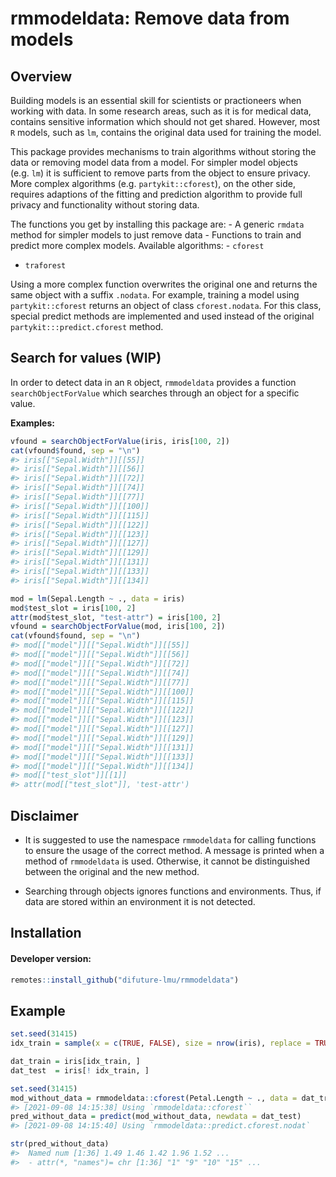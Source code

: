 
<!-- README.md is generated from README.Rmd. Please edit that file -->

# rmmodeldata: Remove data from models

## Overview

Building models is an essential skill for scientists or practioneers
when working with data. In some research areas, such as it is for
medical data, contains sensitive information which should not get
shared. However, most `R` models, such as `lm`, contains the original
data used for training the model.

This package provides mechanisms to train algorithms without storing the
data or removing model data from a model. For simpler model objects
(e.g. `lm`) it is sufficient to remove parts from the object to ensure
privacy. More complex algorithms (e.g. `partykit::cforest`), on the
other side, requires adaptions of the fitting and prediction algorithm
to provide full privacy and functionality without storing data.

The functions you get by installing this package are: - A generic
`rmdata` method for simpler models to just remove data - Functions to
train and predict more complex models. Available algorithms: - `cforest`
- `traforest`

Using a more complex function overwrites the original one and returns
the same object with a suffix `.nodata`. For example, training a model
using `partykit::cforest` returns an object of class `cforest.nodata`.
For this class, special predict methods are implemented and used instead
of the original `partykit:::predict.cforest` method.

## Search for values (WIP)

In order to detect data in an `R` object, `rmmodeldata` provides a
function `searchObjectForValue` which searches through an object for a
specific value.

**Examples:**

``` r
vfound = searchObjectForValue(iris, iris[100, 2])
cat(vfound$found, sep = "\n")
#> iris[["Sepal.Width"]][[55]]
#> iris[["Sepal.Width"]][[56]]
#> iris[["Sepal.Width"]][[72]]
#> iris[["Sepal.Width"]][[74]]
#> iris[["Sepal.Width"]][[77]]
#> iris[["Sepal.Width"]][[100]]
#> iris[["Sepal.Width"]][[115]]
#> iris[["Sepal.Width"]][[122]]
#> iris[["Sepal.Width"]][[123]]
#> iris[["Sepal.Width"]][[127]]
#> iris[["Sepal.Width"]][[129]]
#> iris[["Sepal.Width"]][[131]]
#> iris[["Sepal.Width"]][[133]]
#> iris[["Sepal.Width"]][[134]]
```

``` r
mod = lm(Sepal.Length ~ ., data = iris)
mod$test_slot = iris[100, 2]
attr(mod$test_slot, "test-attr") = iris[100, 2]
vfound = searchObjectForValue(mod, iris[100, 2])
cat(vfound$found, sep = "\n")
#> mod[["model"]][["Sepal.Width"]][[55]]
#> mod[["model"]][["Sepal.Width"]][[56]]
#> mod[["model"]][["Sepal.Width"]][[72]]
#> mod[["model"]][["Sepal.Width"]][[74]]
#> mod[["model"]][["Sepal.Width"]][[77]]
#> mod[["model"]][["Sepal.Width"]][[100]]
#> mod[["model"]][["Sepal.Width"]][[115]]
#> mod[["model"]][["Sepal.Width"]][[122]]
#> mod[["model"]][["Sepal.Width"]][[123]]
#> mod[["model"]][["Sepal.Width"]][[127]]
#> mod[["model"]][["Sepal.Width"]][[129]]
#> mod[["model"]][["Sepal.Width"]][[131]]
#> mod[["model"]][["Sepal.Width"]][[133]]
#> mod[["model"]][["Sepal.Width"]][[134]]
#> mod[["test_slot"]][[1]]
#> attr(mod[["test_slot"]], 'test-attr')
```

## Disclaimer

  - It is suggested to use the namespace `rmmodeldata` for calling
    functions to ensure the usage of the correct method. A message is
    printed when a method of `rmmodeldata` is used. Otherwise, it cannot
    be distinguished between the original and the new method.

  - Searching through objects ignores functions and environments. Thus,
    if data are stored within an environment it is not detected.

## Installation

#### Developer version:

``` r
remotes::install_github("difuture-lmu/rmmodeldata")
```

## Example

``` r
set.seed(31415)
idx_train = sample(x = c(TRUE, FALSE), size = nrow(iris), replace = TRUE, prob = c(0.8, 0.2))

dat_train = iris[idx_train, ]
dat_test  = iris[! idx_train, ]

set.seed(31415)
mod_without_data = rmmodeldata::cforest(Petal.Length ~ ., data = dat_train)
#> [2021-09-08 14:15:38] Using `rmmodeldata::cforest``
pred_without_data = predict(mod_without_data, newdata = dat_test)
#> [2021-09-08 14:15:40] Using `rmmodeldata::predict.cforest.nodat`

str(pred_without_data)
#>  Named num [1:36] 1.49 1.46 1.42 1.96 1.52 ...
#>  - attr(*, "names")= chr [1:36] "1" "9" "10" "15" ...
```
